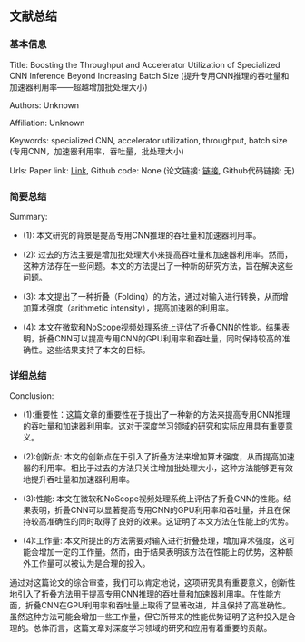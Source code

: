 ## 文献总结




### 基本信息
Title: Boosting the Throughput and Accelerator Utilization of Specialized CNN Inference Beyond Increasing Batch Size (提升专用CNN推理的吞吐量和加速器利用率——超越增加批处理大小)

Authors: Unknown

Affiliation: Unknown

Keywords: specialized CNN, accelerator utilization, throughput, batch size (专用CNN，加速器利用率，吞吐量，批处理大小)

Urls: Paper link: [Link](xxx), Github code: None (论文链接: [链接](xxx), Github代码链接: 无)


### 简要总结
Summary: 

- (1): 本文研究的背景是提高专用CNN推理的吞吐量和加速器利用率。

- (2): 过去的方法主要是增加批处理大小来提高吞吐量和加速器利用率。然而，这种方法存在一些问题。本文的方法提出了一种新的研究方法，旨在解决这些问题。

- (3): 本文提出了一种折叠（Folding）的方法，通过对输入进行转换，从而增加算术强度（arithmetic intensity），提高加速器的利用率。

- (4): 本文在微软和NoScope视频处理系统上评估了折叠CNN的性能。结果表明，折叠CNN可以提高专用CNN的GPU利用率和吞吐量，同时保持较高的准确性。这些结果支持了本文的目标。





### 详细总结
Conclusion: 

- (1):重要性：这篇文章的重要性在于提出了一种新的方法来提高专用CNN推理的吞吐量和加速器利用率。这对于深度学习领域的研究和实际应用具有重要意义。

- (2):创新点: 本文的创新点在于引入了折叠方法来增加算术强度，从而提高加速器的利用率。相比于过去的方法只关注增加批处理大小，这种方法能够更有效地提升吞吐量和加速器利用率。

- (3):性能: 本文在微软和NoScope视频处理系统上评估了折叠CNN的性能。结果表明，折叠CNN可以显著提高专用CNN的GPU利用率和吞吐量，并且在保持较高准确性的同时取得了良好的效果。这证明了本文方法在性能上的优势。

- (4):工作量: 本文所提出的方法需要对输入进行折叠处理，增加算术强度，这可能会增加一定的工作量。然而，由于结果表明该方法在性能上的优势，这种额外工作量可以被认为是合理的投入。

通过对这篇论文的综合审查，我们可以肯定地说，这项研究具有重要意义，创新性地引入了折叠方法用于提高专用CNN推理的吞吐量和加速器利用率。在性能方面，折叠CNN在GPU利用率和吞吐量上取得了显著改进，并且保持了高准确性。虽然这种方法可能会增加一些工作量，但它所带来的性能优势证明了这种投入是合理的。总体而言，这篇文章对深度学习领域的研究和应用有着重要的贡献。




